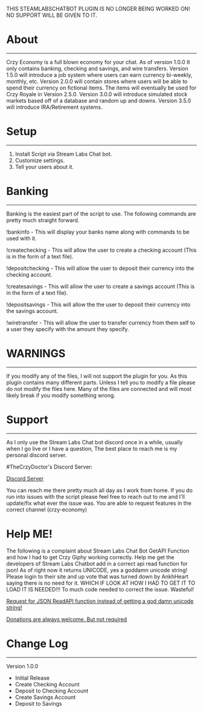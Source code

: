 THIS STEAMLABSCHATBOT PLUGIN IS NO LONGER BEING WORKED ON! NO SUPPORT WILL BE GIVEN TO IT.

# About
------
Crzy Economy is a full blown economy for your chat. As of version 1.0.0 It only contains banking, checking and savings, and
wire transfers. Version 1.5.0 will introduce a job system where users can earn currency bi-weekly, monthly, etc.
Version 2.0.0 will contain stores where users will be able to spend their currency on fictional items. The
items will eventually be used for Crzy Royale in Version 2.5.0. Version 3.0.0 will introduce simulated stock markets based
off of a database and random up and downs. Version 3.5.0 will introduce IRA/Retirement systems.

# Setup
-------
1. Install Script via Stream Labs Chat bot.
2. Customize settings.
3. Tell your users about it.

# Banking
---------
Banking is the easiest part of the script to use. The following commands are pretty much straight forward.

!bankinfo - This will display your banks name along with commands to be used with it.

!createchecking - This will allow the user to create a checking account (This is in the form of a text file).

!depositchecking - This will allow the user to deposit their currency into the checking account.

!createsavings - This will allow the user to create a savings account (This is in the form of a text file).

!depositsavings - This will allow the the user to deposit their currency into the savings account.

!wiretransfer - This will allow the user to transfer currency from them self to a user they specify with the amount they specify.


# WARNINGS
----------
If you modify any of the files, I will not support the plugin for you. As this plugin contains many different parts. Unless I tell
you to modify a file please do not modify the files here. Many of the files are connected and will most likely break if you
modify something wrong.

# Support
----------
As I only use the Stream Labs Chat bot discord once in a while, usually when I go live or I have a question, The best place
to reach me is my personal discord server.

#TheCrzyDoctor's Discord Server: 

[Discord Server](https://discord.gg/76QM7Zh)

You can reach me there pretty much all day as I work from home. If you do run into issues with the script please feel free to
reach out to me and I'll update/fix what ever the issue was. You are able to request features in the correct channel (crzy-economy)


# Help ME!
The following is a complaint about Stream Labs Chat Bot GetAPI Function and how I had to get Crzy Giphy working correctly.
Help me get the developers of Stream Labs Chatbot add in a correct api read function for json! As of right now it returns UNICODE, yes a goddamn unicode string!
Please login to their site and up vote that was turned down by AnkhHeart saying there is no need for it. WHICH IF LOOK AT HOW I HAD TO GET IT TO LOAD
IT IS NEEDED!!! To much code needed to correct the issue. Wasteful!

[Request for JSON ReadAPI function instead of getting a god damn unicode string!](https://ideas.streamlabs.com/ideas/SL-I-3215)


[Donations are always welcome. But not required](https://paypal.me/thecrzydoctor)

# Change Log
------------
Version 1.0.0
- Initial Release
- Create Checking Account
- Deposit to Checking Account
- Create Savings Account
- Deposit to Savings

